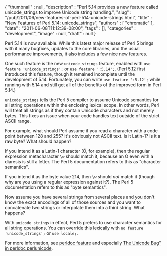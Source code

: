 {
   "thumbnail" : null,
   "description" : "Perl 5.14 provides a new feature called unicode_strings to improve Unicode string handling.",
   "slug" : "/pub/2011/06/new-features-of-perl-514-unicode-strings.html",
   "title" : "New Features of Perl 5.14: unicode_strings",
   "authors" : [
      "chromatic"
   ],
   "date" : "2011-06-08T11:12:39-08:00",
   "tags" : [],
   "categories" : "development",
   "image" : null,
   "draft" : null
}





Perl 5.14 is now available. While this latest major release of Perl 5
brings with it many bugfixes, updates to the core libraries, and the
usual performance improvements, it also includes a few nice new
features.

One such feature is the new `unicode_strings` feature, enabled with
`use feature 'unicode_strings';` or `use feature ':5.14';`. (Perl 5.12
first introduced this feature, though it remained incomplete until the
development of 5.14. Fortunately, you can write `use feature ':5.12';`
while running with 5.14 and still get all of the benefits of the
improved form in Perl 5.14.)

`unicode_strings` tells the Perl 5 compiler to assume Unicode semantics
for all string operations within the enclosing lexical scope. In other
words, Perl will treat all strings as if they contain Unicode characters
and not merely bytes. This fixes an issue when your code handles text
outside of the strict ASCII range.

For example, what should Perl assume if you read a character with a code
point between 128 and 255? It's obviously not ASCII text. Is it Latin-1?
Is it a raw byte? What should happen?

If you intend it as a Latin-1 character (Ö, for example), then the
regular expression metacharacter `\w` should match it, because an O even
with a diaresis is still a letter. The Perl 5 documentation refers to
this as "character semantics".

If you intend it as the byte value 214, then `\w` should *not* match it
(though why are you using a regular expression against it?). The Perl 5
documentation refers to this as "byte semantics".

Now assume you have several strings from several places and you don't
know the exact encodings of all of those sources and you want to
concatenate two strings or interpolate them into a third string. What
happens?

With `unicode_strings` in effect, Perl 5 prefers to use character
semantics for all string operations. You can override this lexically
with `no feature 'unicode_strings';` or `use locale;`.

For more information, see [perldoc
feature](http://perldoc.perl.org/feature.html#the-%27unicode_strings%27-feature)
and especially [The Unicode Bug" in perldoc
perlunicode](http://perldoc.perl.org/perlunicode.html#The-%22Unicode-Bug%22).


